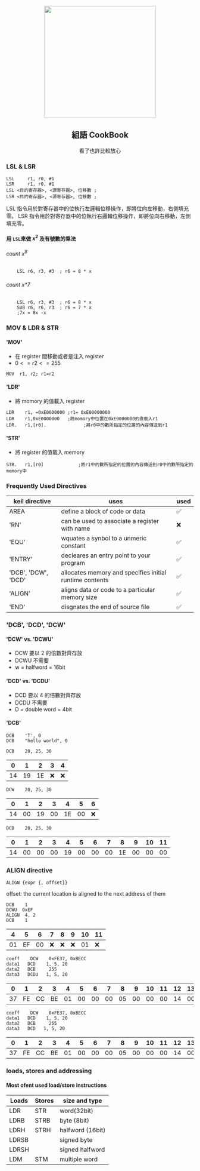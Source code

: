 <p align="center">
    <div align="center"><img src=https://user-images.githubusercontent.com/53370227/280514688-e1dd14a4-58f6-4222-b14d-4e248a79443f.jpeg width=300/></div>
    <h2 align="center">組語 CookBook</h2>
    <div align="center">看了也許比較放心</div>
</p>

### LSL & LSR

```assembly
LSL 	r1, r0, #1
LSR 	r1, r0, #1
LSL <目的寄存器>, <源寄存器>, 位移數 ;
LSR <目的寄存器>, <源寄存器>, 位移數 ;
```

LSL 指令用於對寄存器中的位執行左邏輯位移操作，即將位向左移動，右側填充零。
LSR 指令用於對寄存器中的位執行右邏輯位移操作，即將位向右移動，左側填充零。

#### 用 `LSL`來做 $x^2$ 及有號數的乘法

###### count $x^8$

```assembly
    LSL r6, r3, #3  ; r6 = 8 * x
```

###### count x\*7

```assembly
    LSL r6, r3, #3  ; r6 = 8 * x
    SUB r6, r6, r3  ; r6 = 7 * x
    ;7x = 8x -x
```

### MOV & LDR & STR

#### 'MOV'

- 在 register 間移動或者是注入 register
- $0<=r2<=255$

```assembly
MOV  r1, r2; r1=r2
```

#### 'LDR'

- 將 momory 的值載入 register

```assembly
LDR    r1, =0xE0000000 ;r1= 0xE00000000
LDR    r1,0xE0000000   ;將momory中位置在0xE0000000的直載入r1
LDR.   r1,[r0].              ;將r0中的數所指定的位置的內容傳送到r1
```

#### 'STR'

- 將 register 的值載入 memory

```assembly
STR.   r1,[r0]             ;將r1中的數所指定的位置的內容傳送到r0中的數所指定的memory中
```

### Frequently Used Directives

| keil directive      | uses                                                    | used |
| ------------------- | ------------------------------------------------------- | ---- |
| AREA                | define a block of code or data                          | ✅   |
| 'RN'                | can be used to associate a register with name           | ❌   |
| 'EQU'               | wquates a synbol to a unmeric constant                  | ✅   |
| 'ENTRY'             | decleares an entry point to your program                | ✅   |
| 'DCB', 'DCW', 'DCD' | allocates memory and specifies initial runtime contents | ✅   |
| 'ALIGN'             | aligns data or code to a particular memory size         | ✅   |
| 'END'               | disgnates the end of source file                        | ✅   |

### 'DCB', 'DCD', 'DCW'

#### 'DCW' vs. 'DCWU'

- DCW 要以 2 的倍數對齊存放
- DCWU 不需要
- w = halfword = 16bit

#### 'DCD' vs. 'DCDU'

- DCD 要以 4 的倍數對齊存放
- DCDU 不需要
- D = double word = 4bit

#### 'DCB'

```assembly
DCB    'T', 0
DCB    "hello world", 0
```

```assembly
DCB    20, 25, 30
```

| 0   | 1   | 2   | 3   | 4   |
| --- | --- | --- | --- | --- |
| 14  | 19  | 1E  | ❌  | ❌  |

```assembly
DCW    20, 25, 30
```

| 0   | 1   | 2   | 3   | 4   | 5   | 6   |
| --- | --- | --- | --- | --- | --- | --- |
| 14  | 00  | 19  | 00  | 1E  | 00  | ❌  |

```assembly
DCD    20, 25, 30
```

| 0   | 1   | 2   | 3   | 4   | 5   | 6   | 7   | 8   | 9   | 10  | 11  |
| --- | --- | --- | --- | --- | --- | --- | --- | --- | --- | --- | --- |
| 14  | 00  | 00  | 00  | 19  | 00  | 00  | 00  | 1E  | 00  | 00  | 00  |

### ALIGN directive

```
ALIGN {expr {, offset}}
```

offset: the current location is aligned to the next address of them

```assembly
DCB    1
DCWU  0xEF
ALIGN  4, 2
DCB    1
```

| 4   | 5   | 6   | 7   | 8   | 9   | 10  | 11  |
| --- | --- | --- | --- | --- | --- | --- | --- |
| 01  | EF  | 00  | ❌  | ❌  | ❌  | 01  | ❌  |

```assembly
coeff    DCW    0xFE37, 0xBECC
data1   DCD    1, 5, 20
data2   DCB     255
data3   DCDU   1, 5, 20
```

| 0   | 1   | 2   | 3   | 4   | 5   | 6   | 7   | 8   | 9   | 10  | 11  | 12  | 13  | 14  | 15  | 16  | 17  | 18  | 19  | 20  | 21  | 22  | 23  | 24  | 25  | 26  | 27  | 28  |
| --- | --- | --- | --- | --- | --- | --- | --- | --- | --- | --- | --- | --- | --- | --- | --- | --- | --- | --- | --- | --- | --- | --- | --- | --- | --- | --- | --- | --- |
| 37  | FE  | CC  | BE  | 01  | 00  | 00  | 00  | 05  | 00  | 00  | 00  | 14  | 00  | 00  | 00  | FF  | 01  | 00  | 00  | 00  | 05  | 00  | 00  | 00  | 14  | 00  | 00  | 00  |

```assembly
coeff    DCW    0xFE37, 0xBECC
data1   DCD    1, 5, 20
data2   DCB     255
data3   DCD   1, 5, 20
```

| 0   | 1   | 2   | 3   | 4   | 5   | 6   | 7   | 8   | 9   | 10  | 11  | 12  | 13  | 14  | 15  | 16  | 17  | 18  | 19  | 20  | 21  | 22  | 23  | 24  | 25  | 26  | 27  | 28  |
| --- | --- | --- | --- | --- | --- | --- | --- | --- | --- | --- | --- | --- | --- | --- | --- | --- | --- | --- | --- | --- | --- | --- | --- | --- | --- | --- | --- | --- |
| 37  | FE  | CC  | BE  | 01  | 00  | 00  | 00  | 05  | 00  | 00  | 00  | 14  | 00  | 00  | 00  | FF  | ❌  | ❌  | ❌  | 01  | 00  | 00  | 00  | 05  | 00  | 00  | 00  | 14  |

### loads, stores and addressing

#### Most ofent used load/store instructions

| Loads | Stores | size and type    |
| ----- | ------ | ---------------- |
| LDR   | STR    | word(32bit)      |
| LDRB  | STRB   | byte (8bit)      |
| LDRH  | STRH   | halfword (16bit) |
| LDRSB |        | signed byte      |
| LDRSH |        | signed halfword  |
| LDM   | STM    | multiple word    |
